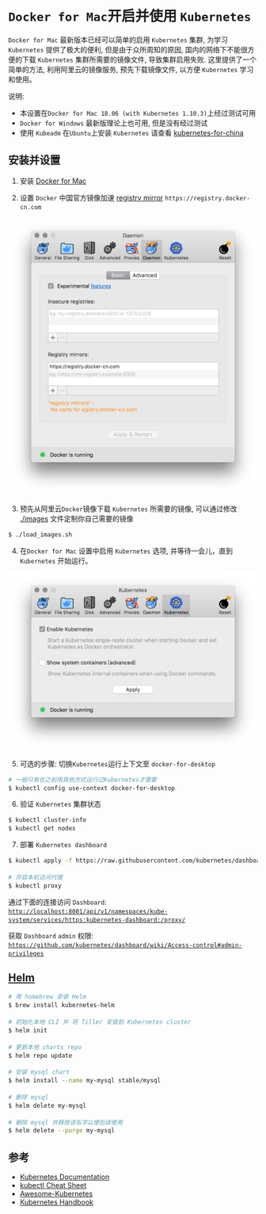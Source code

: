 # `Docker for Mac`开启并使用 `Kubernetes`

`Docker for Mac` 最新版本已经可以简单的启用 `Kubernetes` 集群, 为学习 `Kubernetes` 提供了极大的便利, 但是由于众所周知的原因, 国内的网络下不能很方便的下载 `Kubernetes` 集群所需要的镜像文件, 导致集群启用失败. 这里提供了一个简单的方法, 利用阿里云的镜像服务, 预先下载镜像文件, 以方便 `Kubernetes` 学习和使用。

说明:
 - 本设置在`Docker for Mac 18.06 (with Kubernetes 1.10.3)`上经过测试可用
 - `Docker for Windows` 最新版理论上也可用, 但是没有经过测试
 - 使用 `Kubeadm` 在`Ubuntu`上安装 `Kubernetes` 请查看 [kubernetes-for-china](https://github.com/maguowei/kubernetes-for-china)

## 安装并设置

1. 安装 [Docker for Mac](https://docs.docker.com/docker-for-mac/install/)

2. 设置 `Docker` 中国官方镜像加速 [registry mirror](https://www.docker-cn.com/registry-mirror) ```https://registry.docker-cn.com```

![mirror](./image/mirror.jpg)

3. 预先从阿里云`Docker`镜像下载 `Kubernetes` 所需要的镜像, 可以通过修改 [./images](./images) 文件定制你自己需要的镜像

```bash
$ ./load_images.sh
```

4. 在`Docker for Mac` 设置中启用 `Kubernetes` 选项, 并等待一会儿，直到 `Kubernetes` 开始运行。

![k8s](./image/k8s.jpg)

5. 可选的步骤: 切换`Kubernetes`运行上下文至 `docker-for-desktop`

```bash
# 一般只有在之前用其他方式运行过Kubernetes才需要
$ kubectl config use-context docker-for-desktop
```

6. 验证 `Kubernetes` 集群状态

```bash
$ kubectl cluster-info
$ kubectl get nodes
```

7. 部署 `Kubernetes dashboard`

```bash
$ kubectl apply -f https://raw.githubusercontent.com/kubernetes/dashboard/master/src/deploy/recommended/kubernetes-dashboard.yaml

# 开启本机访问代理
$ kubectl proxy
```

通过下面的连接访问 `Dashboard`:
[`http://localhost:8001/api/v1/namespaces/kube-system/services/https:kubernetes-dashboard:/proxy/`](
http://localhost:8001/api/v1/namespaces/kube-system/services/https:kubernetes-dashboard:/proxy/)

获取 `Dashboard` `admin` 权限:
[`https://github.com/kubernetes/dashboard/wiki/Access-control#admin-privileges`](https://github.com/kubernetes/dashboard/wiki/Access-control#admin-privileges)

## [Helm](https://helm.sh/)

```bash
# 用 homebrew 安装 Helm
$ brew install kubernetes-helm

# 初始化本地 CLI 并 将 Tiller 安装到 Kubernetes cluster
$ helm init

# 更新本地 charts repo
$ helm repo update

# 安装 mysql chart
$ helm install --name my-mysql stable/mysql

# 删除 mysql
$ helm delete my-mysql

# 删除 mysql 并释放该名字以便后续使用
$ helm delete --purge my-mysql
```

## 参考

- [Kubernetes Documentation](https://kubernetes.io/docs/home/)
- [kubectl Cheat Sheet](https://kubernetes.io/docs/reference/kubectl/cheatsheet/)
- [Awesome-Kubernetes](https://github.com/ramitsurana/awesome-kubernetes)
- [Kubernetes Handbook](https://github.com/rootsongjc/kubernetes-handbook)

